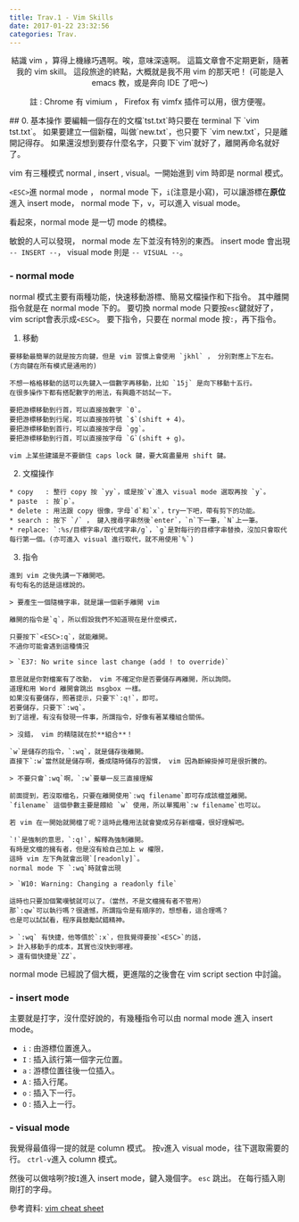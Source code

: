 ```yaml
---
title: Trav.1 - Vim Skills
date: 2017-01-22 23:32:56
categories: Trav.
---
```

<center>
結識 vim ，算得上機緣巧遇啊。唉，意味深遠啊。
這篇文章會不定期更新，隨著我的 vim skill。
這段旅途的終點，大概就是我不用 vim 的那天吧！
(可能是入 emacs 教，或是奔向 IDE 了吧～)

註 : Chrome 有 vimium ， Firefox 有 vimfx 插件可以用，很方便喔。
</center>
## 0. 基本操作
要編輯一個存在的文檔`tst.txt`時只要在 terminal 下 `vim tst.txt`。
如果要建立一個新檔，叫做`new.txt`，也只要下 `vim new.txt`，只是離開記得存。
如果還沒想到要存什麼名字，只要下`vim`就好了，離開再命名就好了。

vim 有三種模式 normal , insert , visual。一開始進到 vim 時即是 normal 模式。

`<ESC>`進 normal mode ，
normal mode 下，`i`(注意是小寫)，可以讓游標在**原位**進入 insert mode，
normal mode 下，`v`，可以進入 visual mode。

看起來，normal mode 是一切 mode 的橋樑。

敏銳的人可以發現， normal mode 左下並沒有特別的東西。
insert mode 會出現 `-- INSERT --`， visual mode 則是 `-- VISUAL --`。

### - normal mode
normal 模式主要有兩種功能，快速移動游標、簡易文檔操作和下指令。
其中離開指令就是在 normal mode 下的。
要切換 normal mode 只要按`esc`鍵就好了，vim script會表示成`<ESC>`。
要下指令，只要在 normal mode 按`:`，再下指令。

  1. 移動
  
    要移動最簡單的就是按方向鍵，但是 vim 習慣上會使用 `jkhl` ， 分別對應上下左右。
    (方向鍵在所有模式是通用的)
    
    不想一格格移動的話可以先鍵入一個數字再移動，比如 `15j` 是向下移動十五行。
    在很多操作下都有搭配數字的用法，有興趣不妨試一下。
  
    要把游標移動到行首，可以直接按數字 `0`。
    要把游標移動到行尾，可以直接按符號 `$`(shift + 4)。
    要把游標移動到首行，可以直接按字母 `gg`。
    要把游標移動到行首，可以直接按字母 `G`(shift + g)。
  
    vim 上某些建議是不要鎖住 caps lock 鍵，要大寫盡量用 shift 鍵。
  
  2. 文檔操作
    
    * copy   : 整行 copy 按 `yy`，或是按`v`進入 visual mode 選取再按 `y`。
    * paste  : 按`p`。
    * delete : 用法跟 copy 很像，字母`d`和`x`，try一下吧，帶有剪下的功能。
    * search : 按下 `/` ， 鍵入搜尋字串然後`enter`，`n`下一筆，`N`上一筆。
    * replace: `:%s/目標字串/取代成字串/g`，`g`是對每行的目標字串替換，沒加只會取代每行第一個。(亦可進入 visual 進行取代，就不用使用`%`)
    
  3. 指令
  
    進到 vim 之後先講一下離開吧。
    有句有名的話是這樣說的。
    
    > 要產生一個隨機字串，就是讓一個新手離開 vim
    
    離開的指令是`q`，所以假設我們不知道現在是什麼模式，
    
    只要按下`<ESC>:q`，就能離開。
    不過你可能會遇到這種情況
    
    > `E37: No write since last change (add ! to override)`
    
    意思就是你對檔案有了改動， vim 不確定你是否要儲存再離開，所以詢問。
    道理和用 Word 離開會跳出 msgbox 一樣。
    如果沒有要儲存，照著提示，只要下`:q!`，即可。
    若要儲存，只要下`:wq`。
    到了這裡，有沒有發現一件事，所謂指令，好像有著某種組合關係。
    
    > 沒錯， vim 的精隨就在於**組合**！
    
    `w`是儲存的指令，`:wq`，就是儲存後離開。
    直接下`:w`當然就是儲存啊，養成隨時儲存的習慣， vim 因為斷線掛掉可是很折騰的。
    
    > 不要只會`:wq`啊，`:w`要舉一反三直接理解
    
    前面提到，若沒取檔名，只要在離開使用`:wq filename`即可存成該檔並離開。
    `filename` 這個參數主要是餵給 `w` 使用，所以單獨用`:w filename`也可以。
    
    若 vim 在一開始就開檔了呢？這時此種用法就會變成另存新檔囉，很好理解吧。
    
    `!`是強制的意思，`:q!`，解釋為強制離開。
    有時是文檔的擁有者，但是沒有給自己加上 w 權限，
    這時 vim 左下角就會出現`[readonly]`。
    normal mode 下 `:wq`時就會出現
    
    > `W10: Warning: Changing a readonly file`
    
    這時也只要加個驚嘆號就可以了。（當然，不是文檔擁有者不管用）
    那`:qw`可以執行嗎？很遺憾，所謂指令是有順序的，想想看，這合理嗎？
    也是可以試試看，程序員鼓勵試錯精神。
    
    > `:wq` 有快捷，他等價於`:x`，但我覺得要按`<ESC>`的話，
    > 計入移動手的成本，其實也沒快到哪裡。
    > 還有個快捷是`ZZ`。
  
normal mode 已經說了個大概，更進階的之後會在 vim script section 中討論。

### - insert mode

主要就是打字，沒什麼好說的，有幾種指令可以由 normal mode 進入 insert mode。

  * `i` : 由游標位置進入。
  * `I` : 插入該行第一個字元位置。
  * `a` : 游標位置往後一位插入。
  * `A` : 插入行尾。
  * `o` : 插入下一行。
  * `O` : 插入上一行。
  
### - visual mode
 
  我覺得最值得一提的就是 column 模式。
  按`v`進入 visual mode，往下選取需要的行。
  `ctrl-v`進入 column 模式。

  然後可以做啥咧?按`I`進入 insert mode，鍵入幾個字。
  `esc` 跳出。
  在每行插入剛剛打的字母。

參考資料: [vim cheat sheet](https://www.fprintf.net/vimCheatSheet.html)
